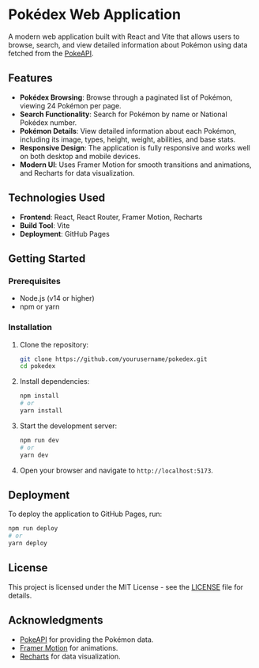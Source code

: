 # Pokédex Web Application

A modern web application built with React and Vite that allows users to browse, search, and view detailed information about Pokémon using data fetched from the [PokeAPI](https://pokeapi.co/).

## Features

- **Pokédex Browsing**: Browse through a paginated list of Pokémon, viewing 24 Pokémon per page.
- **Search Functionality**: Search for Pokémon by name or National Pokédex number.
- **Pokémon Details**: View detailed information about each Pokémon, including its image, types, height, weight, abilities, and base stats.
- **Responsive Design**: The application is fully responsive and works well on both desktop and mobile devices.
- **Modern UI**: Uses Framer Motion for smooth transitions and animations, and Recharts for data visualization.

## Technologies Used

- **Frontend**: React, React Router, Framer Motion, Recharts
- **Build Tool**: Vite
- **Deployment**: GitHub Pages

## Getting Started

### Prerequisites

- Node.js (v14 or higher)
- npm or yarn

### Installation

1. Clone the repository:

   ```bash
   git clone https://github.com/yourusername/pokedex.git
   cd pokedex
   ```

2. Install dependencies:

   ```bash
   npm install
   # or
   yarn install
   ```

3. Start the development server:

   ```bash
   npm run dev
   # or
   yarn dev
   ```

4. Open your browser and navigate to `http://localhost:5173`.

## Deployment

To deploy the application to GitHub Pages, run:

```bash
npm run deploy
# or
yarn deploy
```

## License

This project is licensed under the MIT License - see the [LICENSE](LICENSE) file for details.

## Acknowledgments

- [PokeAPI](https://pokeapi.co/) for providing the Pokémon data.
- [Framer Motion](https://www.framer.com/motion/) for animations.
- [Recharts](https://recharts.org/) for data visualization.

